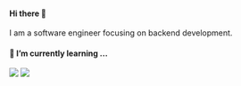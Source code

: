 #### Hi there 👋
I am a software engineer focusing on backend development.

<!--
#### 🛠️ Skills I have used before ...
##### Language
<a href="#"><img src="https://img.shields.io/badge/python-3670A0?style=for-the-badge&logo=python&logoColor=ffdd54" /></a>
<a href="#"><img src="https://img.shields.io/badge/java-%23ED8B00.svg?style=for-the-badge&logo=openjdk&logoColor=white" /></a>
<a href="#"><img src="https://img.shields.io/badge/javascript-%23323330.svg?style=for-the-badge&logo=javascript&logoColor=%23F7DF1E" /></a>
<a href="#"><img src="https://img.shields.io/badge/typescript-%23007ACC.svg?style=for-the-badge&logo=typescript&logoColor=white" /></a>
<a href="#"><img src="https://img.shields.io/badge/go-%2300ADD8.svg?style=for-the-badge&logo=go&logoColor=white" /></a>

##### Backend
<a href="#"><img src="https://img.shields.io/badge/nestjs-%23E0234E.svg?style=for-the-badge&logo=nestjs&logoColor=white" /></a>
<a href="#"><img src="https://img.shields.io/badge/spring-%236DB33F.svg?style=for-the-badge&logo=spring&logoColor=white" /></a>
<a href="#"><img src="https://img.shields.io/badge/flask-%23000.svg?style=for-the-badge&logo=flask&logoColor=white" /></a>

##### Database
<a href="#"><img src="https://img.shields.io/badge/mysql-4479A1.svg?style=for-the-badge&logo=mysql&logoColor=white" /></a>

##### Frontend
<a href="#"><img src="https://img.shields.io/badge/react-%2320232a.svg?style=for-the-badge&logo=react&logoColor=%2361DAFB" /></a>
<a href="#"><img src="https://img.shields.io/badge/Next-black?style=for-the-badge&logo=next.js&logoColor=white" /></a>
-->

#### 🌱 I’m currently learning ...
<a href="#"><img src="https://img.shields.io/badge/java-%23ED8B00.svg?style=for-the-badge&logo=openjdk&logoColor=white" /></a>
<a href="#"><img src="https://img.shields.io/badge/spring-%236DB33F.svg?style=for-the-badge&logo=spring&logoColor=white" /></a>

<!--
**hojoungjang/hojoungjang** is a ✨ _special_ ✨ repository because its `README.md` (this file) appears on your GitHub profile.

Here are some ideas to get you started:

- 🔭 I’m currently working on ...

- 👯 I’m looking to collaborate on ...
- 🤔 I’m looking for help with ...
- 💬 Ask me about ...
- 📫 How to reach me: ...
- 😄 Pronouns: ...
- ⚡ Fun fact: ...
-->
